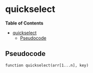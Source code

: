 # quickselect

<!-- markdown-toc start - Don't edit this section. Run M-x markdown-toc-refresh-toc -->
**Table of Contents**

- [quickselect](#quickselect)
    - [Pseudocode](#pseudocode)

<!-- markdown-toc end -->

## Pseudocode

```
function quickselect(arr[1...n], key)

```
